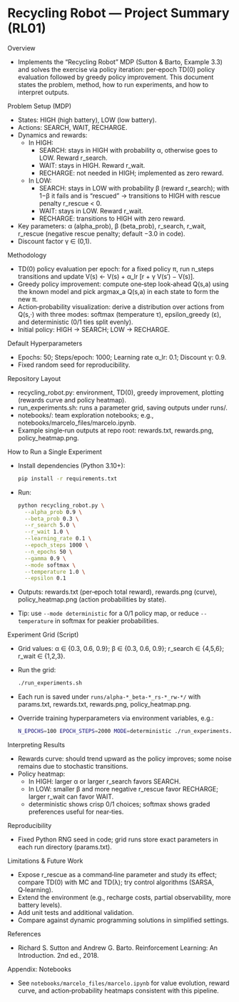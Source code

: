 # Recycling Robot — Project Summary (RL01)

Overview

- Implements the “Recycling Robot” MDP (Sutton & Barto, Example 3.3) and solves the exercise via policy iteration: per‑epoch TD(0) policy evaluation followed by greedy policy improvement. This document states the problem, method, how to run experiments, and how to interpret outputs.

Problem Setup (MDP)

- States: HIGH (high battery), LOW (low battery).
- Actions: SEARCH, WAIT, RECHARGE.
- Dynamics and rewards:
  - In HIGH:
    - SEARCH: stays in HIGH with probability α, otherwise goes to LOW. Reward r_search.
    - WAIT: stays in HIGH. Reward r_wait.
    - RECHARGE: not needed in HIGH; implemented as zero reward.
  - In LOW:
    - SEARCH: stays in LOW with probability β (reward r_search); with 1−β it fails and is “rescued” → transitions to HIGH with rescue penalty r_rescue < 0.
    - WAIT: stays in LOW. Reward r_wait.
    - RECHARGE: transitions to HIGH with zero reward.
- Key parameters: α (alpha_prob), β (beta_prob), r_search, r_wait, r_rescue (negative rescue penalty; default −3.0 in code).
- Discount factor γ ∈ (0,1).

Methodology

- TD(0) policy evaluation per epoch: for a fixed policy π, run n_steps transitions and update V(s) ← V(s) + α_lr [r + γ V(s′) − V(s)].
- Greedy policy improvement: compute one‑step look‑ahead Q(s,a) using the known model and pick argmax_a Q(s,a) in each state to form the new π.
- Action‑probability visualization: derive a distribution over actions from Q(s,·) with three modes: softmax (temperature τ), epsilon_greedy (ε), and deterministic (0/1 ties split evenly).
- Initial policy: HIGH → SEARCH; LOW → RECHARGE.

Default Hyperparameters

- Epochs: 50; Steps/epoch: 1000; Learning rate α_lr: 0.1; Discount γ: 0.9.
- Fixed random seed for reproducibility.

Repository Layout

- recycling_robot.py: environment, TD(0), greedy improvement, plotting (rewards curve and policy heatmap).
- run_experiments.sh: runs a parameter grid, saving outputs under runs/.
- notebooks/: team exploration notebooks; e.g., notebooks/marcelo_files/marcelo.ipynb.
- Example single‑run outputs at repo root: rewards.txt, rewards.png, policy_heatmap.png.

How to Run a Single Experiment

- Install dependencies (Python 3.10+):

  ```bash
  pip install -r requirements.txt
  ```

- Run:

  ```bash
  python recycling_robot.py \
    --alpha_prob 0.9 \
    --beta_prob 0.3 \
    --r_search 5.0 \
    --r_wait 1.0 \
    --learning_rate 0.1 \
    --epoch_steps 1000 \
    --n_epochs 50 \
    --gamma 0.9 \
    --mode softmax \
    --temperature 1.0 \
    --epsilon 0.1
  ```

- Outputs: rewards.txt (per‑epoch total reward), rewards.png (curve), policy_heatmap.png (action probabilities by state).
- Tip: use `--mode deterministic` for a 0/1 policy map, or reduce `--temperature` in softmax for peakier probabilities.

Experiment Grid (Script)

- Grid values: α ∈ {0.3, 0.6, 0.9}; β ∈ {0.3, 0.6, 0.9}; r_search ∈ {4,5,6}; r_wait ∈ {1,2,3}.
- Run the grid:

  ```bash
  ./run_experiments.sh
  ```

- Each run is saved under `runs/alpha-*_beta-*_rs-*_rw-*/` with params.txt, rewards.txt, rewards.png, policy_heatmap.png.
- Override training hyperparameters via environment variables, e.g.:

  ```bash
  N_EPOCHS=100 EPOCH_STEPS=2000 MODE=deterministic ./run_experiments.sh
  ```

Interpreting Results

- Rewards curve: should trend upward as the policy improves; some noise remains due to stochastic transitions.
- Policy heatmap:
  - In HIGH: larger α or larger r_search favors SEARCH.
  - In LOW: smaller β and more negative r_rescue favor RECHARGE; larger r_wait can favor WAIT.
  - deterministic shows crisp 0/1 choices; softmax shows graded preferences useful for near‑ties.

Reproducibility

- Fixed Python RNG seed in code; grid runs store exact parameters in each run directory (params.txt).

Limitations & Future Work

- Expose r_rescue as a command‑line parameter and study its effect; compare TD(0) with MC and TD(λ); try control algorithms (SARSA, Q‑learning).
- Extend the environment (e.g., recharge costs, partial observability, more battery levels).
- Add unit tests and additional validation.
- Compare against dynamic programming solutions in simplified settings.

References

- Richard S. Sutton and Andrew G. Barto. Reinforcement Learning: An Introduction. 2nd ed., 2018.

Appendix: Notebooks

- See `notebooks/marcelo_files/marcelo.ipynb` for value evolution, reward curve, and action‑probability heatmaps consistent with this pipeline.
